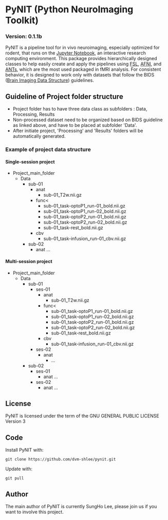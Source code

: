 # PyNIT (Python NeuroImaging Toolkit)
### Version: 0.1.1b

PyNIT is a pipeline tool for in vivo neuroimaging, especially optimized for rodent, that runs on the [Jupyter Notebook](http://jupyter-notebook.readthedocs.io/en/stable/), an interactive research computing environment. This package provides hierarchically designed classes to help easily create and apply the pipelines using [FSL](https://fsl.fmrib.ox.ac.uk), [AFNI](https://afni.nimh.nih.gov), and [ANTs](http://stnava.github.io/ANTs/), which are the most used packaged in fMRI analysis. For consistent behavior, it is designed to work only with datasets that follow the BIDS ([Brain Imaging Data Structure](http://bids.neuroimaging.io)) guidelines.

## Guideline of Project folder structure

- Project folder has to have three data class as subfolders : Data, Processing, Results
- Non-processed dataset need to be organized based on BIDS guideline as linked above, and have to be placed at subfolder 'Data'.
- After initiate project, 'Processing' and 'Results' folders will be automatically generated.

### Example of project data structure
#### Single-session project
- Project_main_folder
    - Data
        - sub-01
            - anat
                - sub-01_T2w.nii.gz
            - func<
                - sub-01_task-optoP1_run-01_bold.nii.gz
                - sub-01_task-optoP1_run-02_bold.nii.gz
                - sub-01_task-optoP2_run-01_bold.nii.gz
                - sub-01_task-optoP2_run-02_bold.nii.gz
                - sub-01_task-rest_bold.nii.gz
            - cbv
                - sub-01_task-infusion_run-01_cbv.nii.gz
        - sub-02
            - anat
                ...

#### Multi-session project
- Project_main_folder
    - Data</il>
        - sub-01
            - ses-01
                - anat
                    - sub-01_T2w.nii.gz
                - func<
                    - sub-01_task-optoP1_run-01_bold.nii.gz
                    - sub-01_task-optoP1_run-02_bold.nii.gz
                    - sub-01_task-optoP2_run-01_bold.nii.gz
                    - sub-01_task-optoP2_run-02_bold.nii.gz
                    - sub-01_task-rest_bold.nii.gz
                - cbv
                    - sub-01_task-infusion_run-01_cbv.nii.gz
            - ses-02
                - anat
                    - ...
        - sub-02
            - ses-01
                - anat
                    ...
            - ses-02
                - anat
                    ...

## License
PyNIT is licensed under the term of the GNU GENERAL PUBLIC LICENSE Version 3

## Code
Install PyNIT with:
```
git clone https://github.com/dvm-shlee/pynit.git
```

Update with:
```
git pull
```

## Author
The main author of PyNIT is currently SungHo Lee, please join us if you want to involve this project.
